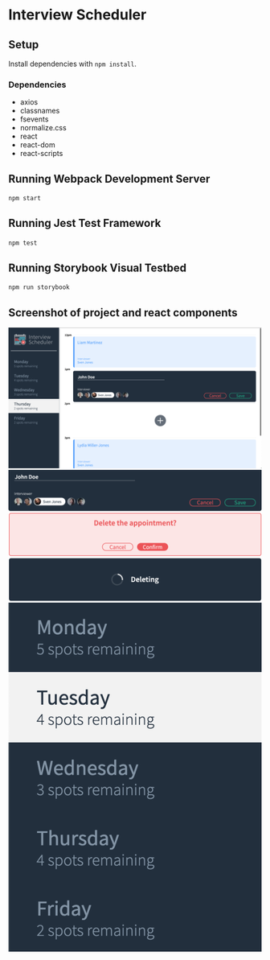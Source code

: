 # Interview Scheduler

## Setup

Install dependencies with `npm install`.

### Dependencies
* axios
* classnames
* fsevents
* normalize.css
* react
* react-dom
* react-scripts

## Running Webpack Development Server

```sh
npm start
```

## Running Jest Test Framework

```sh
npm test
```

## Running Storybook Visual Testbed

```sh
npm run storybook
```

## Screenshot of project and react components
![Screenshot of Project](https://github.com/moolenbeek/scheduler/blob/master/assets/images/schedulerNewAppointment.png)
![Add Appointment Component](https://github.com/moolenbeek/scheduler/blob/master/assets/images/add.png)
![Confirm Component](https://github.com/moolenbeek/scheduler/blob/master/assets/images/confirm.png)
![Delete Component](https://github.com/moolenbeek/scheduler/blob/master/assets/images/deleting.png)
![Day List Component](https://github.com/moolenbeek/scheduler/blob/master/assets/images/days.png)

